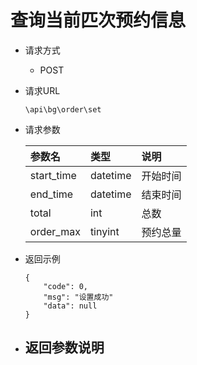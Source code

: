 # 查询当前匹次预约信息

- 请求方式
    - POST
    
- 请求URL

    `\api\bg\order\set`
    
- 请求参数

    |参数名|类型|说明|
    |:---|:---|:---|
    |start_time|datetime|开始时间|
    |end_time|datetime|结束时间|
    |total|int|总数|
    |order_max|tinyint|预约总量|

- 返回示例
    ```
    {
        "code": 0,
        "msg": "设置成功"
        "data": null
    }
    ```

- 返回参数说明
    - 
    